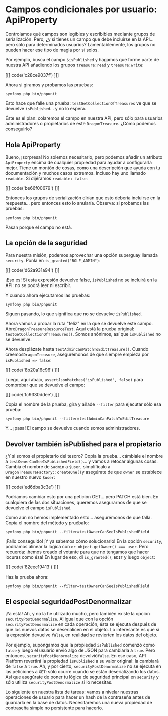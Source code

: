 # Campos condicionales por usuario: ApiProperty

Controlamos qué campos son legibles y escribibles mediante grupos de serialización. Pero, ¿y si tienes un campo que debe incluirse en la API... pero sólo para determinados usuarios? Lamentablemente, los grupos no pueden hacer ese tipo de magia por sí solos.

Por ejemplo, busca el campo `$isPublished` y hagamos que forme parte de nuestra API añadiendo los grupos `treasure:read` y `treasure:write`:

[[[ code('c28ce9037f') ]]]

Ahora si giramos y probamos las pruebas:

```terminal-silent
symfony php bin/phpunit
```

Esto hace que falle una prueba: `testGetCollectionOfTreasures` ve que se devuelve `isPublished`... y no lo espera.

Éste es el plan: colaremos el campo en nuestra API, pero sólo para usuarios administradores o propietarios de este `DragonTreasure`. ¿Cómo podemos conseguirlo?

## Hola ApiProperty

Bueno, ¡sorpresa! No solemos necesitarlo, pero podemos añadir un atributo `ApiProperty` encima de cualquier propiedad para ayudar a configurarla mejor. Tiene un montón de cosas, como una descripción que ayuda con tu documentación y muchos casos extremos. Incluso hay uno llamado `readable`. Si dijéramos `readable: false`:

[[[ code('be66f00679') ]]]

Entonces los grupos de serialización dirían que esto debería incluirse en la respuesta... pero entonces esto lo anularía. Observa: si probamos las pruebas:

```terminal-silent
symfony php bin/phpunit
```

Pasan porque el campo no está.

## La opción de la seguridad

Para nuestra misión, podemos aprovechar una opción superguay llamada `security`. Ponla en `is_granted("ROLE_ADMIN")`:

[[[ code('d62a931a94') ]]]

¡Eso es! Si esta expresión devuelve false, `isPublished` no se incluirá en la API: no se podrá leer ni escribir.

Y cuando ahora ejecutamos las pruebas:

```terminal-silent
symfony php bin/phpunit
```

Siguen pasando, lo que significa que no se devuelve `isPublished`. 

Ahora vamos a probar la ruta "feliz" en la que se devuelve este campo. Abre`DragonTreasureResourceTest`. Aquí está la prueba original: `testGetCollectionOfTreasures()`. Somos anónimos, así que `isPublished` no se devuelve.

Ahora desplázate hasta `testAdminCanPatchToEditTreasure()`. Cuando creemos`DragonTreasure`, asegurémonos de que siempre empieza por `isPublished => false`:

[[[ code('8b20a16c96') ]]]

Luego, aquí abajo, `assertJsonMatches('isPublished', false)` para comprobar que se devuelve el campo:

[[[ code('fc9330ddee') ]]]

Copia el nombre de la prueba, gira y añade `--filter` para ejecutar sólo esa prueba:

```terminal-silent
symfony php bin/phpunit --filter=testAdminCanPatchToEditTreasure
```

Y... ¡pasa! El campo se devuelve cuando somos administradores.

## Devolver también isPublished para el propietario

¿Y si somos el propietario del tesoro? Copia la prueba... cámbiale el nombre a `testOwnerCanSeeIsPublishedField()`... y vamos a retocar algunas cosas. Cambia el nombre de `$admin` a `$user`, simplifícalo a `DragonTreasureFactory::createOne()`y asegúrate de que `owner` se establece en nuestro nuevo `$user`:

[[[ code('ed6dba3c3e') ]]]

Podríamos cambiar esto por una petición GET... pero PATCH está bien. En cualquiera de las dos situaciones, queremos asegurarnos de que se devuelve el campo `isPublished`.

Como aún no hemos implementado esto... asegurémonos de que falla. Copia el nombre del método y pruébalo:

```terminal-silent
symfony php bin/phpunit --filter=testOwnerCanSeeIsPublishedField
```

¡Fallo conseguido! ¡Y ya sabemos cómo solucionarlo! En la opción `security`, podríamos alinear la lógica con `or object.getOwner() === user`. Pero recuerda: ¡hemos creado el votante para que no tengamos que hacer locuras como ésa! En lugar de eso, di `is_granted()`, `EDIT` y luego `object`:

[[[ code('82eec19413') ]]]

Haz la prueba ahora:

```terminal-silent
symfony php bin/phpunit --filter=testOwnerCanSeeIsPublishedField
```

## El especial seguridadPostDenormalizar

¡Ya está! Ah, y no la he utilizado mucho, pero también existe la opción `securityPostDenormalize`. Al igual que con la opción `securityPostDenormalize` en cada operación, ésta se ejecuta después de que los nuevos datos se deserialicen en el objeto. Lo interesante es que si la expresión devuelve `false`, en realidad se revierten los datos del objeto.

Por ejemplo, supongamos que la propiedad `isPublished` comenzó como `false` y luego el usuario envió algo de JSON para cambiarla a `true`. Pero entonces, `securityPostDenormalize` devolvió`false`. En ese caso, API Platform revertirá la propiedad `isPublished` a su valor original: la cambiará de `false` a `true`. Ah, y por cierto, `securityPostDenormalize` no se ejecuta en las peticiones a `GET`: sólo ocurre cuando se están deserializando los datos. Así que asegúrate de poner tu lógica de seguridad principal en `security` y sólo utiliza `securityPostDenormalize` si lo necesitas.

Lo siguiente en nuestra lista de tareas: vamos a nivelar nuestras operaciones de usuario para hacer un hash de la contraseña antes de guardarla en la base de datos. Necesitaremos una nueva propiedad de contraseña simple no persistente para hacerlo.